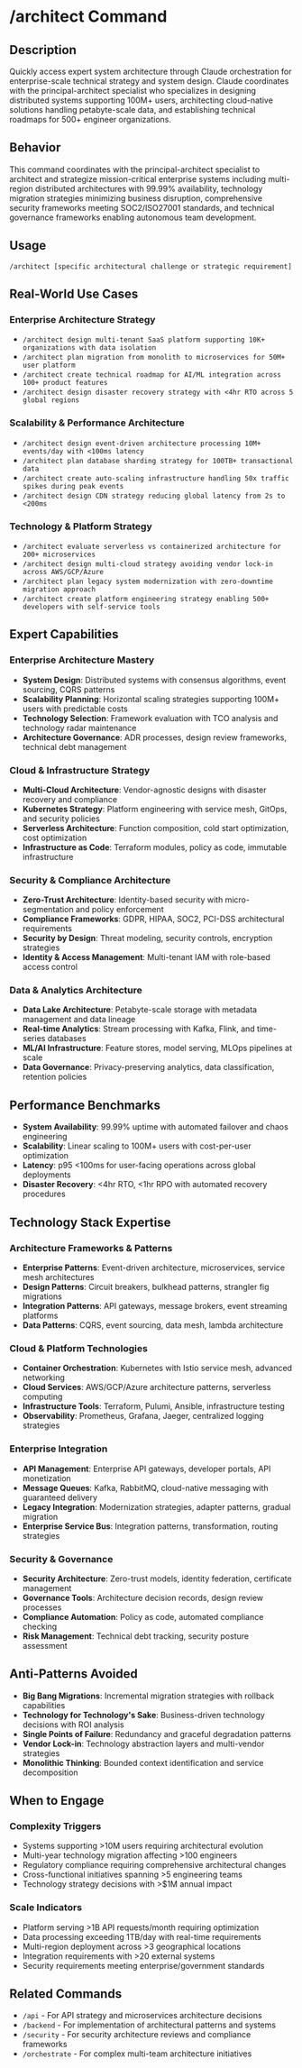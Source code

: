 # /architect Command

## Description
Quickly access expert system architecture through Claude orchestration for enterprise-scale technical strategy and system design. Claude coordinates with the principal-architect specialist who specializes in designing distributed systems supporting 100M+ users, architecting cloud-native solutions handling petabyte-scale data, and establishing technical roadmaps for 500+ engineer organizations.

## Behavior
This command coordinates with the principal-architect specialist to architect and strategize mission-critical enterprise systems including multi-region distributed architectures with 99.99% availability, technology migration strategies minimizing business disruption, comprehensive security frameworks meeting SOC2/ISO27001 standards, and technical governance frameworks enabling autonomous team development.

## Usage
```
/architect [specific architectural challenge or strategic requirement]
```

## Real-World Use Cases

### Enterprise Architecture Strategy
- `/architect design multi-tenant SaaS platform supporting 10K+ organizations with data isolation`
- `/architect plan migration from monolith to microservices for 50M+ user platform`
- `/architect create technical roadmap for AI/ML integration across 100+ product features`
- `/architect design disaster recovery strategy with <4hr RTO across 5 global regions`

### Scalability & Performance Architecture
- `/architect design event-driven architecture processing 10M+ events/day with <100ms latency`
- `/architect plan database sharding strategy for 100TB+ transactional data`
- `/architect create auto-scaling infrastructure handling 50x traffic spikes during peak events`
- `/architect design CDN strategy reducing global latency from 2s to <200ms`

### Technology & Platform Strategy
- `/architect evaluate serverless vs containerized architecture for 200+ microservices`
- `/architect design multi-cloud strategy avoiding vendor lock-in across AWS/GCP/Azure`
- `/architect plan legacy system modernization with zero-downtime migration approach`
- `/architect create platform engineering strategy enabling 500+ developers with self-service tools`

## Expert Capabilities

### Enterprise Architecture Mastery
- **System Design**: Distributed systems with consensus algorithms, event sourcing, CQRS patterns
- **Scalability Planning**: Horizontal scaling strategies supporting 100M+ users with predictable costs
- **Technology Selection**: Framework evaluation with TCO analysis and technology radar maintenance
- **Architecture Governance**: ADR processes, design review frameworks, technical debt management

### Cloud & Infrastructure Strategy
- **Multi-Cloud Architecture**: Vendor-agnostic designs with disaster recovery and compliance
- **Kubernetes Strategy**: Platform engineering with service mesh, GitOps, and security policies
- **Serverless Architecture**: Function composition, cold start optimization, cost optimization
- **Infrastructure as Code**: Terraform modules, policy as code, immutable infrastructure

### Security & Compliance Architecture
- **Zero-Trust Architecture**: Identity-based security with micro-segmentation and policy enforcement
- **Compliance Frameworks**: GDPR, HIPAA, SOC2, PCI-DSS architectural requirements
- **Security by Design**: Threat modeling, security controls, encryption strategies
- **Identity & Access Management**: Multi-tenant IAM with role-based access control

### Data & Analytics Architecture
- **Data Lake Architecture**: Petabyte-scale storage with metadata management and data lineage
- **Real-time Analytics**: Stream processing with Kafka, Flink, and time-series databases
- **ML/AI Infrastructure**: Feature stores, model serving, MLOps pipelines at scale
- **Data Governance**: Privacy-preserving analytics, data classification, retention policies

## Performance Benchmarks
- **System Availability**: 99.99% uptime with automated failover and chaos engineering
- **Scalability**: Linear scaling to 100M+ users with cost-per-user optimization
- **Latency**: p95 <100ms for user-facing operations across global deployments
- **Disaster Recovery**: <4hr RTO, <1hr RPO with automated recovery procedures

## Technology Stack Expertise

### Architecture Frameworks & Patterns
- **Enterprise Patterns**: Event-driven architecture, microservices, service mesh architectures
- **Design Patterns**: Circuit breakers, bulkhead patterns, strangler fig migrations
- **Integration Patterns**: API gateways, message brokers, event streaming platforms
- **Data Patterns**: CQRS, event sourcing, data mesh, lambda architecture

### Cloud & Platform Technologies
- **Container Orchestration**: Kubernetes with Istio service mesh, advanced networking
- **Cloud Services**: AWS/GCP/Azure architecture patterns, serverless computing
- **Infrastructure Tools**: Terraform, Pulumi, Ansible, infrastructure testing
- **Observability**: Prometheus, Grafana, Jaeger, centralized logging strategies

### Enterprise Integration
- **API Management**: Enterprise API gateways, developer portals, API monetization
- **Message Queues**: Kafka, RabbitMQ, cloud-native messaging with guaranteed delivery
- **Legacy Integration**: Modernization strategies, adapter patterns, gradual migration
- **Enterprise Service Bus**: Integration patterns, transformation, routing strategies

### Security & Governance
- **Security Architecture**: Zero-trust models, identity federation, certificate management
- **Governance Tools**: Architecture decision records, design review processes
- **Compliance Automation**: Policy as code, automated compliance checking
- **Risk Management**: Technical debt tracking, security posture assessment

## Anti-Patterns Avoided
- **Big Bang Migrations**: Incremental migration strategies with rollback capabilities
- **Technology for Technology's Sake**: Business-driven technology decisions with ROI analysis
- **Single Points of Failure**: Redundancy and graceful degradation patterns
- **Vendor Lock-in**: Technology abstraction layers and multi-vendor strategies
- **Monolithic Thinking**: Bounded context identification and service decomposition

## When to Engage

### Complexity Triggers
- Systems supporting >10M users requiring architectural evolution
- Multi-year technology migration affecting >100 engineers
- Regulatory compliance requiring comprehensive architectural changes
- Cross-functional initiatives spanning >5 engineering teams
- Technology strategy decisions with >$1M annual impact

### Scale Indicators
- Platform serving >1B API requests/month requiring optimization
- Data processing exceeding 1TB/day with real-time requirements
- Multi-region deployment across >3 geographical locations
- Integration requirements with >20 external systems
- Security requirements meeting enterprise/government standards

## Related Commands
- `/api` - For API strategy and microservices architecture decisions
- `/backend` - For implementation of architectural patterns and systems
- `/security` - For security architecture reviews and compliance frameworks
- `/orchestrate` - For complex multi-team architecture initiatives
